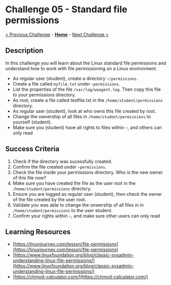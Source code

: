 # Challenge 05 - Standard file permissions

[< Previous Challenge](./Challenge-04.md) - **[Home](../README.md)** - [Next Challenge >](./Challenge-06.md)

## Description

In this challenge you will learn about the Linux standard file permissions and understand how to work with file permissioning on a Linux environment.

- As regular user (student), create a directory `~/permissions`.
- Create a file called `myfile.txt` under `~permissions`.
- List the properties of the file `/var/log/waagent.log`. Then copy this file to your permissions directory. 
- As root, create a file called testfile.txt in the `/home/student/permissions` directory.
- As regular user (student), look at who owns this file created by root.
- Change the ownership of all files in `/home/student/permissions` to yourself (student).
- Make sure you (student) have all rights to files within `~`, and others can only read

## Success Criteria

1. Check if the directory was sucessfully created.
2. Confirm the file created under `~permissions`.
3. Check the file inside your permissions directory. Who is the new owner of this file now?
4. Make sure you have created the file as the user root in the `/home/student/permissions` directory.
5. Ensure you are logged as regular user (student), then check the owner of the file created by the user root.
6. Validate you was able to change the onwership of all files in in `/home/student/permissions` to the user student.
7. Confirm your rights within `~`, and make sure other users can only read


## Learning Resources

- [https://linuxjourney.com/lesson/file-permissions](https://linuxjourney.com/lesson/file-permissions)
- [https://www.linuxfoundation.org/blog/classic-sysadmin-understanding-linux-file-permissions/](https://www.linuxfoundation.org/blog/classic-sysadmin-understanding-linux-file-permissions/)
- [https://chmod-calculator.com/](https://chmod-calculator.com/)
